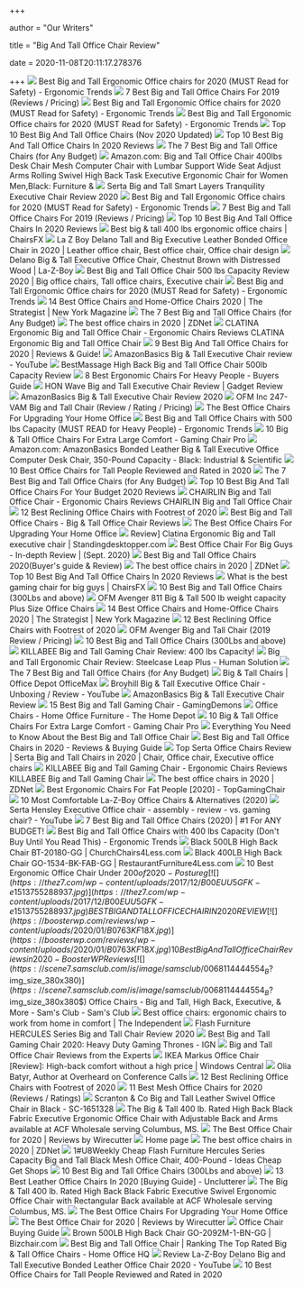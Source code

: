+++
        
author = "Our Writers"
        
title = "Big And Tall Office Chair Review"
        
date = 2020-11-08T20:11:17.278376
        
+++
[ ![](http://ergonomictrends.com/wp-content/uploads/2018/06/Reficcer-High-Back-Chair-review.jpg)](http://ergonomictrends.com/wp-content/uploads/2018/06/Reficcer-High-Back-Chair-review.jpg) Best Big and Tall Ergonomic Office chairs for 2020 (MUST Read for Safety) -  Ergonomic Trends
[ ![](https://www.btod.com/blog/wp-content/uploads/2019/03/big-tall-chairs-1-best-bariatric.jpg)](https://www.btod.com/blog/wp-content/uploads/2019/03/big-tall-chairs-1-best-bariatric.jpg) 7 Best Big and Tall Office Chairs For 2019 (Reviews / Pricing)
[ ![](http://ergonomictrends.com/wp-content/uploads/2018/06/Sadie-Big-Tall-Office-Chair-review.jpg)](http://ergonomictrends.com/wp-content/uploads/2018/06/Sadie-Big-Tall-Office-Chair-review.jpg) Best Big and Tall Ergonomic Office chairs for 2020 (MUST Read for Safety) -  Ergonomic Trends
[ ![](http://ergonomictrends.com/wp-content/uploads/2018/06/best-big-and-tall-office-chairs.jpg)](http://ergonomictrends.com/wp-content/uploads/2018/06/best-big-and-tall-office-chairs.jpg) Best Big and Tall Ergonomic Office chairs for 2020 (MUST Read for Safety) -  Ergonomic Trends
[ ![](https://bestchairsreviews.com/wp-content/uploads/2020/01/best_big_tall_office_Chairs.jpg)](https://bestchairsreviews.com/wp-content/uploads/2020/01/best_big_tall_office_Chairs.jpg) Top 10 Best Big And Tall Office Chairs (Nov 2020 Updated)
[ ![](https://images-na.ssl-images-amazon.com/images/I/61P%2BGD7MTkL._AC_SL400_.jpg)](https://images-na.ssl-images-amazon.com/images/I/61P%2BGD7MTkL._AC_SL400_.jpg) Top 10 Best Big And Tall Office Chairs In 2020 Reviews
[ ![](https://techguided.com/wp-content/uploads/2018/08/best-big-and-tall-office-chairs.jpg)](https://techguided.com/wp-content/uploads/2018/08/best-big-and-tall-office-chairs.jpg) The 7 Best Big and Tall Office Chairs (for Any Budget)
[ ![](https://m.media-amazon.com/images/I/6116gQcN5xL._AC_UL400_.jpg)](https://m.media-amazon.com/images/I/6116gQcN5xL._AC_UL400_.jpg) Amazon.com: Big and Tall Office Chair 400lbs Desk Chair Mesh Computer Chair  with Lumbar Support Wide Seat Adjust Arms Rolling Swivel High Back Task  Executive Ergonomic Chair for Women Men,Black: Furniture &
[ ![](https://chairinstitute.com/wp-content/uploads/2019/03/Serta-Big-and-Tall-Smart-Layers-Tranquility-Executive-Office-Chair-Rating-Black-Chair-Institute.jpg)](https://chairinstitute.com/wp-content/uploads/2019/03/Serta-Big-and-Tall-Smart-Layers-Tranquility-Executive-Office-Chair-Rating-Black-Chair-Institute.jpg) Serta Big and Tall Smart Layers Tranquility Executive Chair Review 2020
[ ![](http://ergonomictrends.com/wp-content/uploads/2018/06/YAMASORO-Ergonomic-High-Back-Chair-review.jpg)](http://ergonomictrends.com/wp-content/uploads/2018/06/YAMASORO-Ergonomic-High-Back-Chair-review.jpg) Best Big and Tall Ergonomic Office chairs for 2020 (MUST Read for Safety) -  Ergonomic Trends
[ ![](https://www.btod.com/blog/wp-content/uploads/2019/03/best-big-tall-office-chairs-2020-blog-header.jpg)](https://www.btod.com/blog/wp-content/uploads/2019/03/best-big-tall-office-chairs-2020-blog-header.jpg) 7 Best Big and Tall Office Chairs For 2019 (Reviews / Pricing)
[ ![](https://tinygrab.com/wp-content/uploads/2020/04/Best-Big-And-Tall-Office-Chairs.jpg)](https://tinygrab.com/wp-content/uploads/2020/04/Best-Big-And-Tall-Office-Chairs.jpg) Top 10 Best Big And Tall Office Chairs In 2020 Reviews
[ ![](https://chairsfx.com/wp-content/uploads/2020/07/big-and-tall-reviews.jpg)](https://chairsfx.com/wp-content/uploads/2020/07/big-and-tall-reviews.jpg) Best big & tall 400 lbs ergonomic office chairs | ChairsFX
[ ![](https://i.pinimg.com/originals/8e/c9/38/8ec93863de3cabb0da021492d35f252f.jpg)](https://i.pinimg.com/originals/8e/c9/38/8ec93863de3cabb0da021492d35f252f.jpg) La Z Boy Delano Tall and Big Executive Leather Bonded Office Chair in 2020  | Leather office chair, Best office chair, Office chair design
[ ![](https://content.la-z-boy.com/Images/product/category/homeaccents/large/CHR20045C_CDPprimary.jpg)](https://content.la-z-boy.com/Images/product/category/homeaccents/large/CHR20045C_CDPprimary.jpg) Delano Big & Tall Executive Office Chair, Chestnut Brown with Distressed  Wood | La-Z-Boy
[ ![](https://i.pinimg.com/736x/02/b0/62/02b0621951025ddc0e1156a0cb195a2b.jpg)](https://i.pinimg.com/736x/02/b0/62/02b0621951025ddc0e1156a0cb195a2b.jpg) Best Big and Tall Office Chair 500 lbs Capacity Review 2020 | Big office  chairs, Tall office chairs, Executive chair
[ ![](http://ergonomictrends.com/wp-content/uploads/2020/05/anda-seat-kaiser-chair-review-amz.jpg)](http://ergonomictrends.com/wp-content/uploads/2020/05/anda-seat-kaiser-chair-review-amz.jpg) Best Big and Tall Ergonomic Office chairs for 2020 (MUST Read for Safety) -  Ergonomic Trends
[ ![](https://pyxis.nymag.com/v1/imgs/742/d01/1fcb82626ad99af52e83ff3361fff50c73-sadie-big-and-tall-office-computer-chair.rsquare.w600.jpg)](https://pyxis.nymag.com/v1/imgs/742/d01/1fcb82626ad99af52e83ff3361fff50c73-sadie-big-and-tall-office-computer-chair.rsquare.w600.jpg) 14 Best Office Chairs and Home-Office Chairs 2020 | The Strategist | New  York Magazine
[ ![](https://techguided.com/wp-content/uploads/2018/08/AmazonBasics-Big-Tall.jpg)](https://techguided.com/wp-content/uploads/2018/08/AmazonBasics-Big-Tall.jpg) The 7 Best Big and Tall Office Chairs (for Any Budget)
[ ![](https://zdnet4.cbsistatic.com/hub/i/2020/01/17/c0ad1bc6-1ebd-44b4-a35b-3f8aae0e3b21/office-chair-4.jpg)](https://zdnet4.cbsistatic.com/hub/i/2020/01/17/c0ad1bc6-1ebd-44b4-a35b-3f8aae0e3b21/office-chair-4.jpg) The best office chairs in 2020 | ZDNet
[ ![](https://m.media-amazon.com/images/I/41u8qS5iJPL.jpg)](https://m.media-amazon.com/images/I/41u8qS5iJPL.jpg) CLATINA Ergonomic Big and Tall Office Chair - Ergonomic Chairs Reviews  CLATINA Ergonomic Big and Tall Office Chair
[ ![](https://www.leaphomeward.com/wp-content/uploads/2019/11/HM-Aeron.jpg)](https://www.leaphomeward.com/wp-content/uploads/2019/11/HM-Aeron.jpg) 9 Best Big And Tall Office Chairs for 2020 | Reviews & Guide!
[ ![](https://i.ytimg.com/vi/wYNUOipL1bU/maxresdefault.jpg)](https://i.ytimg.com/vi/wYNUOipL1bU/maxresdefault.jpg) AmazonBasics Big & Tall Executive Chair review - YouTube
[ ![](https://www.bigandcomfy.com/wp-content/uploads/2019/10/BestMassage-High-Back-and-Tall-Office-Chair-500lb-Capacity-Review.jpg)](https://www.bigandcomfy.com/wp-content/uploads/2019/10/BestMassage-High-Back-and-Tall-Office-Chair-500lb-Capacity-Review.jpg) BestMassage High Back Big and Tall Office Chair 500lb Capacity Review
[ ![](https://ws-na.amazon-adsystem.com/widgets/q?_encoding=UTF8&ASIN=B0116W5B5O&Format=_SL500_&ID=AsinImage&MarketPlace=US&ServiceVersion=20070822&WS=1&tag=backtoback-20&language=en_US)](https://ws-na.amazon-adsystem.com/widgets/q?_encoding=UTF8&ASIN=B0116W5B5O&Format=_SL500_&ID=AsinImage&MarketPlace=US&ServiceVersion=20070822&WS=1&tag=backtoback-20&language=en_US) 8 Best Ergonomic Chairs For Heavy People - Buyers Guide
[ ![](https://www.gadgetreview.com/wp-content/uploads/2019/12/HON-Wave-Big-and-Tall-Executive-Chair-Review-742x470.jpg)](https://www.gadgetreview.com/wp-content/uploads/2019/12/HON-Wave-Big-and-Tall-Executive-Chair-Review-742x470.jpg) HON Wave Big and Tall Executive Chair Review | Gadget Review
[ ![](https://chairinstitute.com/wp-content/uploads/2019/04/AmazonBasics-Big-Tall-Executive-Chair-Right-View-Main-Chair-Institute.jpg)](https://chairinstitute.com/wp-content/uploads/2019/04/AmazonBasics-Big-Tall-Executive-Chair-Right-View-Main-Chair-Institute.jpg) AmazonBasics Big & Tall Executive Chair Review 2020
[ ![](https://www.btod.com/blog/wp-content/uploads/2017/03/ofm-inc-247-vam-big-tall-chair-review-blog-header.jpg)](https://www.btod.com/blog/wp-content/uploads/2017/03/ofm-inc-247-vam-big-tall-chair-review-blog-header.jpg) OFM Inc 247-VAM Big and Tall Chair (Review / Rating / Pricing)
[ ![](https://specials-images.forbesimg.com/imageserve/5eea485bdb3b680006a1e736/960x0.jpg?cropX1=0&cropX2=800&cropY1=233&cropY2=766)](https://specials-images.forbesimg.com/imageserve/5eea485bdb3b680006a1e736/960x0.jpg?cropX1=0&cropX2=800&cropY1=233&cropY2=766) The Best Office Chairs For Upgrading Your Home Office
[ ![](http://ergonomictrends.com/wp-content/uploads/2020/05/us-office-elements-big-tall-office-chair-review.jpg)](http://ergonomictrends.com/wp-content/uploads/2020/05/us-office-elements-big-tall-office-chair-review.jpg) Best Big and Tall Office Chairs with 500 lbs Capacity (MUST READ for Heavy  People) - Ergonomic Trends
[ ![](https://www.gamingchairpro.com/wp-content/uploads/2017/11/boss300.jpg)](https://www.gamingchairpro.com/wp-content/uploads/2017/11/boss300.jpg) 10 Big & Tall Office Chairs For Extra Large Comfort - Gaming Chair Pro
[ ![](https://images-na.ssl-images-amazon.com/images/I/31K1IYrkoQL._SX342_.jpg)](https://images-na.ssl-images-amazon.com/images/I/31K1IYrkoQL._SX342_.jpg) Amazon.com: AmazonBasics Bonded Leather Big & Tall Executive Office  Computer Desk Chair, 350-Pound Capacity - Black: Industrial & Scientific
[ ![](https://www.theworkbuzz.com/wp-content/uploads/2020/02/best-office-chairs-for-tall-people.jpg)](https://www.theworkbuzz.com/wp-content/uploads/2020/02/best-office-chairs-for-tall-people.jpg) 10 Best Office Chairs for Tall People Reviewed and Rated in 2020
[ ![](https://techguided.com/wp-content/uploads/2018/08/Serta-Executive.jpg)](https://techguided.com/wp-content/uploads/2018/08/Serta-Executive.jpg) The 7 Best Big and Tall Office Chairs (for Any Budget)
[ ![](https://images-na.ssl-images-amazon.com/images/I/917dURrmIyL._SL500_.jpg)](https://images-na.ssl-images-amazon.com/images/I/917dURrmIyL._SL500_.jpg) Top 10 Best Big And Tall Office Chairs For Your Budget 2020 Reviews
[ ![](https://m.media-amazon.com/images/I/41oH6Hs6D0L.jpg)](https://m.media-amazon.com/images/I/41oH6Hs6D0L.jpg) CHAIRLIN Big and Tall Office Chair - Ergonomic Chairs Reviews CHAIRLIN Big  and Tall Office Chair
[ ![](https://m.media-amazon.com/images/I/41JdnpYbK+L.jpg)](https://m.media-amazon.com/images/I/41JdnpYbK+L.jpg) 12 Best Reclining Office Chairs with Footrest of 2020
[ ![](https://i1.wp.com/www.ebestofficechair.com/wp-content/uploads/2016/03/HERCULES-Series-big-and-tall-office-chairs-192x300.jpg?resize=192%2C300)](https://i1.wp.com/www.ebestofficechair.com/wp-content/uploads/2016/03/HERCULES-Series-big-and-tall-office-chairs-192x300.jpg?resize=192%2C300) Best Big and Tall Office Chairs - Big & Tall Office Chair Reviews
[ ![](https://specials-images.forbesimg.com/imageserve/5f203f62953761c471e7740d/960x0.jpg?fit=scale)](https://specials-images.forbesimg.com/imageserve/5f203f62953761c471e7740d/960x0.jpg?fit=scale) The Best Office Chairs For Upgrading Your Home Office
[ ![](https://standingdesktopper.com/wp-content/uploads/2020/07/CLATINA-Ergonomic-Big-Tall-office-chair.jpeg)](https://standingdesktopper.com/wp-content/uploads/2020/07/CLATINA-Ergonomic-Big-Tall-office-chair.jpeg) Review] Clatina Ergonomic Big and Tall executive chair |  Standingdesktopper.com
[ ![](https://pickadvisor.org/wp-content/uploads/2019/12/REFICCER-600x600.jpg)](https://pickadvisor.org/wp-content/uploads/2019/12/REFICCER-600x600.jpg) Best Office Chair For Big Guys - In-depth Review | (Sept. 2020)
[ ![](https://chairspoint.com/wp-content/uploads/2020/06/Best-Big-Tall-Office-Chairs.jpeg)](https://chairspoint.com/wp-content/uploads/2020/06/Best-Big-Tall-Office-Chairs.jpeg) Best Big and Tall Office Chairs 2020(Buyer's guide & Review)
[ ![](https://zdnet3.cbsistatic.com/hub/i/2020/01/17/97604558-3c0e-41f2-b7eb-8ee71528cc97/office-chair-7.jpg)](https://zdnet3.cbsistatic.com/hub/i/2020/01/17/97604558-3c0e-41f2-b7eb-8ee71528cc97/office-chair-7.jpg) The best office chairs in 2020 | ZDNet
[ ![](https://images-na.ssl-images-amazon.com/images/I/51-Vj1C75sL._AC_SL500_.jpg)](https://images-na.ssl-images-amazon.com/images/I/51-Vj1C75sL._AC_SL500_.jpg) Top 10 Best Big And Tall Office Chairs In 2020 Reviews
[ ![](https://chairsfx.com/wp-content/uploads/2020/03/best-400-lbs-gaming-chairs.jpg)](https://chairsfx.com/wp-content/uploads/2020/03/best-400-lbs-gaming-chairs.jpg) What is the best gaming chair for big guys | ChairsFX
[ ![](https://ws-na.amazon-adsystem.com/widgets/q?_encoding=UTF8&ASIN=B07PXRNBCD&Format=_SL250_&ID=AsinImage&MarketPlace=US&ServiceVersion=20070822&WS=1&tag=fadingred-20&language=en_US)](https://ws-na.amazon-adsystem.com/widgets/q?_encoding=UTF8&ASIN=B07PXRNBCD&Format=_SL250_&ID=AsinImage&MarketPlace=US&ServiceVersion=20070822&WS=1&tag=fadingred-20&language=en_US) 10 Best Big and Tall Office Chairs (300Lbs and above)
[ ![](https://i.ytimg.com/vi/hEajoqXps-U/maxresdefault.jpg)](https://i.ytimg.com/vi/hEajoqXps-U/maxresdefault.jpg) OFM Avenger 811 Big & Tall 500 lb weight capacity Plus Size Office Chairs
[ ![](https://pyxis.nymag.com/v1/imgs/154/4b0/5c27022840e2dbf6dfd9249b0e5470c626-essentials-high-back-executive-chair.2x.rsquare.w600.jpg)](https://pyxis.nymag.com/v1/imgs/154/4b0/5c27022840e2dbf6dfd9249b0e5470c626-essentials-high-back-executive-chair.2x.rsquare.w600.jpg) 14 Best Office Chairs and Home-Office Chairs 2020 | The Strategist | New  York Magazine
[ ![](https://aguidepro.com/wp-content/uploads/2019/08/Hbada-Ergonomic-Office-Recliner-Chair.jpg)](https://aguidepro.com/wp-content/uploads/2019/08/Hbada-Ergonomic-Office-Recliner-Chair.jpg) 12 Best Reclining Office Chairs with Footrest of 2020
[ ![](https://www.btod.com/blog/wp-content/uploads/2017/04/ofm-avenger-big-and-tall-chair-review-blog-header.jpg)](https://www.btod.com/blog/wp-content/uploads/2017/04/ofm-avenger-big-and-tall-chair-review-blog-header.jpg) OFM Avenger Big and Tall Chair (2019 Review / Pricing)
[ ![](https://ws-na.amazon-adsystem.com/widgets/q?_encoding=UTF8&ASIN=B07P8DMF9V&Format=_SL250_&ID=AsinImage&MarketPlace=US&ServiceVersion=20070822&WS=1&tag=fadingred-20&language=en_US)](https://ws-na.amazon-adsystem.com/widgets/q?_encoding=UTF8&ASIN=B07P8DMF9V&Format=_SL250_&ID=AsinImage&MarketPlace=US&ServiceVersion=20070822&WS=1&tag=fadingred-20&language=en_US) 10 Best Big and Tall Office Chairs (300Lbs and above)
[ ![](https://gamingchairshunter.com/wp-content/uploads/killabee-big-and-tall-review.jpg)](https://gamingchairshunter.com/wp-content/uploads/killabee-big-and-tall-review.jpg) KILLABEE Big and Tall Gaming Chair Review: 400 lbs Capacity!
[ ![](https://www.thehumansolution.com/product_images/uploaded_images/big-and-tall-ergonomic-chair-review-steelcase-leap-plus-main.jpg)](https://www.thehumansolution.com/product_images/uploaded_images/big-and-tall-ergonomic-chair-review-steelcase-leap-plus-main.jpg) Big and Tall Ergonomic Chair Review: Steelcase Leap Plus - Human Solution
[ ![](https://techguided.com/wp-content/uploads/2018/08/HON-Wave.jpg)](https://techguided.com/wp-content/uploads/2018/08/HON-Wave.jpg) The 7 Best Big and Tall Office Chairs (for Any Budget)
[ ![](https://media.officedepot.com/images/t_search,f_auto/products/304574/Serta-Smart-Layers-Jennings-Big-And)](https://media.officedepot.com/images/t_search,f_auto/products/304574/Serta-Smart-Layers-Jennings-Big-And) Big & Tall Chairs | Office Depot OfficeMax
[ ![](https://i.ytimg.com/vi/mdWUtOYr8uk/maxresdefault.jpg)](https://i.ytimg.com/vi/mdWUtOYr8uk/maxresdefault.jpg) Broyhill Big & Tall Executive Office Chair - Unboxing / Review - YouTube
[ ![](https://easechair.com/sites/default/files/styles/large/public/products/AmazonBasics-Big-Tall-Executive-Chair/AmazonBasics-Big-Tall-Executive-Chair-41.jpg?itok=j8YT-y_f)](https://easechair.com/sites/default/files/styles/large/public/products/AmazonBasics-Big-Tall-Executive-Chair/AmazonBasics-Big-Tall-Executive-Chair-41.jpg?itok=j8YT-y_f) AmazonBasics Big & Tall Executive Chair Review
[ ![](https://gamingdemons.com/wp-content/uploads/2019/03/15-Best-Gaming-Chairs-for-Big-Guys-Review-and-Buying-Guide.jpg)](https://gamingdemons.com/wp-content/uploads/2019/03/15-Best-Gaming-Chairs-for-Big-Guys-Review-and-Buying-Guide.jpg) 15 Best Big and Tall Gaming Chair - GamingDemons
[ ![](https://images.homedepot-static.com/productImages/fc5218e5-1c1f-4884-9fb7-1efcd499b4bd/svn/black-merax-ergonomic-chairs-pp189619baa-64_400.jpg)](https://images.homedepot-static.com/productImages/fc5218e5-1c1f-4884-9fb7-1efcd499b4bd/svn/black-merax-ergonomic-chairs-pp189619baa-64_400.jpg) Office Chairs - Home Office Furniture - The Home Depot
[ ![](https://www.gamingchairpro.com/wp-content/uploads/2017/11/OFM-chair.jpg)](https://www.gamingchairpro.com/wp-content/uploads/2017/11/OFM-chair.jpg) 10 Big & Tall Office Chairs For Extra Large Comfort - Gaming Chair Pro
[ ![](https://images-na.ssl-images-amazon.com/images/I/61MDo%2BsRhqL._AC_SX522_.jpg)](https://images-na.ssl-images-amazon.com/images/I/61MDo%2BsRhqL._AC_SX522_.jpg) Everything You Need to Know About the Best Big and Tall Office Chair
[ ![](https://www.theo-theo.com/wp-content/uploads/2020/02/best-big-and-tall-office-chairs.jpg)](https://www.theo-theo.com/wp-content/uploads/2020/02/best-big-and-tall-office-chairs.jpg) Best Big and Tall Office Chairs in 2020 - Reviews & Buying Guide
[ ![](https://i.pinimg.com/474x/54/4d/9c/544d9c06506f483c5dce6aa828105eec.jpg)](https://i.pinimg.com/474x/54/4d/9c/544d9c06506f483c5dce6aa828105eec.jpg) Top Serta Office Chairs Review | Serta Big and Tall Chairs in 2020 | Chair, Office  chair, Executive office chairs
[ ![](https://www.ergonomicchairsreviews.com/wp-content/uploads/2019/04/killabee-gaming-chair1.jpg)](https://www.ergonomicchairsreviews.com/wp-content/uploads/2019/04/killabee-gaming-chair1.jpg) KILLABEE Big and Tall Gaming Chair - Ergonomic Chairs Reviews KILLABEE Big  and Tall Gaming Chair
[ ![](https://zdnet2.cbsistatic.com/hub/i/2020/01/17/7c472d88-63f5-4226-953d-4af384526514/office-chair-9.jpg)](https://zdnet2.cbsistatic.com/hub/i/2020/01/17/7c472d88-63f5-4226-953d-4af384526514/office-chair-9.jpg) The best office chairs in 2020 | ZDNet
[ ![](https://topgamingchair.com/wp-content/uploads/2019/02/x_seating_office-desk-chairs_leap-plus-chair_reference.png)](https://topgamingchair.com/wp-content/uploads/2019/02/x_seating_office-desk-chairs_leap-plus-chair_reference.png) Best Ergonomic Chairs For Fat People [2020] - TopGamingChair
[ ![](https://officechairpicks.com/wp-content/uploads/2019/01/Best-La-Z-Boy-Office-Chairs-e1596041632889.jpg)](https://officechairpicks.com/wp-content/uploads/2019/01/Best-La-Z-Boy-Office-Chairs-e1596041632889.jpg) 10 Most Comfortable La-Z-Boy Office Chairs & Alternatives (2020)
[ ![](https://i.ytimg.com/vi/gBn5dGe3LII/maxresdefault.jpg)](https://i.ytimg.com/vi/gBn5dGe3LII/maxresdefault.jpg) Serta Hensley Executive Office chair - assembly - review - vs. gaming chair?  - YouTube
[ ![](https://www.wellnessgrit.com/wp-content/uploads/2019/05/Seven-Best-Big-and-Tall-Office-Chairs.png)](https://www.wellnessgrit.com/wp-content/uploads/2019/05/Seven-Best-Big-and-Tall-Office-Chairs.png) 7 Best Big and Tall Office Chairs (2020) | #1 For ANY BUDGET!
[ ![](http://ergonomictrends.com/wp-content/uploads/2018/10/best-big-tall-office-chair-400-lbs.jpg)](http://ergonomictrends.com/wp-content/uploads/2018/10/best-big-tall-office-chair-400-lbs.jpg) Best Big and Tall Office Chairs with 400 lbs Capacity (Don't Buy Until You  Read This) - Ergonomic Trends
[ ![](https://www.churchchairs4less.com/dw/image/v2/BBSJ_PRD/on/demandware.static/-/Sites-main/default/dwd6950a78/images/FLASH_FURNITURE_BT-20180-GG_REVIEW.jpg?sw=1200&sh=1200&sm=fit)](https://www.churchchairs4less.com/dw/image/v2/BBSJ_PRD/on/demandware.static/-/Sites-main/default/dwd6950a78/images/FLASH_FURNITURE_BT-20180-GG_REVIEW.jpg?sw=1200&sh=1200&sm=fit) Black 500LB High Back Chair BT-20180-GG | ChurchChairs4Less.com
[ ![](https://www.restaurantfurniture4less.com/dw/image/v2/BBSJ_PRD/on/demandware.static/-/Sites-main/default/dw15c84b9a/images/FLASH_FURNITURE_GO-1534-BK-FAB-GG_REVIEW.jpg?sw=1200&sh=1200&sm=fit)](https://www.restaurantfurniture4less.com/dw/image/v2/BBSJ_PRD/on/demandware.static/-/Sites-main/default/dw15c84b9a/images/FLASH_FURNITURE_GO-1534-BK-FAB-GG_REVIEW.jpg?sw=1200&sh=1200&sm=fit) Black 400LB High Back Chair GO-1534-BK-FAB-GG | RestaurantFurniture4Less.com
[ ![](https://www.postureg.com/wp-content/uploads/2019/09/Big-and-Tall-Office-Chair-Mesh-Chair-Computer-Ergonomic-Chair.jpg)](https://www.postureg.com/wp-content/uploads/2019/09/Big-and-Tall-Office-Chair-Mesh-Chair-Computer-Ergonomic-Chair.jpg) 10 Best Ergonomic Office Chair Under $200 of 2020 - Postureg
[ ![](https://thez7.com/wp-content/uploads/2017/12/B00EUU5GFK-e1513755288937.jpg)](https://thez7.com/wp-content/uploads/2017/12/B00EUU5GFK-e1513755288937.jpg) BEST BIG AND TALL OFFICE CHAIR IN 2020 REVIEW
[ ![](https://boosterwp.com/reviews/wp-content/uploads/2020/01/B0763KF18X.jpg)](https://boosterwp.com/reviews/wp-content/uploads/2020/01/B0763KF18X.jpg) 10 Best Big And Tall Office Chair Reviews in 2020 - BoosterWP Reviews
[ ![](https://scene7.samsclub.com/is/image/samsclub/0068114444554_B?$img_size_380x380$)](https://scene7.samsclub.com/is/image/samsclub/0068114444554_B?$img_size_380x380$) Office Chairs - Big and Tall, High Back, Executive, & More - Sam's Club -  Sam's Club
[ ![](https://static.independent.co.uk/s3fs-public/thumbnails/image/2020/03/16/16/best-ergonomic-office-chairs-indybest.jpg)](https://static.independent.co.uk/s3fs-public/thumbnails/image/2020/03/16/16/best-ergonomic-office-chairs-indybest.jpg) Best office chairs: ergonomic chairs to work from home in comfort | The  Independent
[ ![](https://chairinstitute.com/wp-content/uploads/2018/03/Flash-Furniture-HERCULES-Series-Big-and-Tall-Chair-Review-Front-Left-Chair-Institute.jpg?x46382)](https://chairinstitute.com/wp-content/uploads/2018/03/Flash-Furniture-HERCULES-Series-Big-and-Tall-Chair-Review-Front-Left-Chair-Institute.jpg?x46382) Flash Furniture HERCULES Series Big and Tall Chair Review 2020
[ ![](https://assets1.ignimgs.com/2018/07/17/chairs-1280-1531848348506.jpg)](https://assets1.ignimgs.com/2018/07/17/chairs-1280-1531848348506.jpg) Best Big and Tall Gaming Chair 2020: Heavy Duty Gaming Thrones - IGN
[ ![](https://www.huskyoffice.com/pub/media/catalog/product/cache/64ff504b17766f2bd95180ea8ba217e7/g/o-2623-9630/husky-officer-heavy-duty-400-lb-big-a-tall-black-leather-office-chair-with-lumbar-support.jpg)](https://www.huskyoffice.com/pub/media/catalog/product/cache/64ff504b17766f2bd95180ea8ba217e7/g/o-2623-9630/husky-officer-heavy-duty-400-lb-big-a-tall-black-leather-office-chair-with-lumbar-support.jpg) Big and Tall Office Chair Reviews from the Experts
[ ![](https://www.windowscentral.com/sites/wpcentral.com/files/styles/large_wm_brb/public/field/image/2017/07/markus-chair.jpg?itok=--s39nWf)](https://www.windowscentral.com/sites/wpcentral.com/files/styles/large_wm_brb/public/field/image/2017/07/markus-chair.jpg?itok=--s39nWf) IKEA Markus Office Chair [Review]: High-back comfort without a high price |  Windows Central
[ ![](https://i0.wp.com/overheardonconferencecalls.com/wp-content/uploads/2020/08/brusk-dede-tjd5CfdDPRA-unsplash.jpg?fit=6000%2C4000&ssl=1)](https://i0.wp.com/overheardonconferencecalls.com/wp-content/uploads/2020/08/brusk-dede-tjd5CfdDPRA-unsplash.jpg?fit=6000%2C4000&ssl=1) Olia Batyr, Author at Overheard on Conference Calls
[ ![](https://aguidepro.com/wp-content/uploads/2019/08/VANBOW-Big-and-Tall-Reclining-Leather-Office-Chair-640x640.jpg)](https://aguidepro.com/wp-content/uploads/2019/08/VANBOW-Big-and-Tall-Reclining-Leather-Office-Chair-640x640.jpg) 12 Best Reclining Office Chairs with Footrest of 2020
[ ![](https://www.btod.com/blog/wp-content/uploads/2019/03/best-mesh-office-chairs-2020-blog-header.jpg)](https://www.btod.com/blog/wp-content/uploads/2019/03/best-mesh-office-chairs-2020-blog-header.jpg) 11 Best Mesh Office Chairs for 2020 (Reviews / Ratings)
[ ![](https://media.cymaxstores.com/Images/4861/1825712-L.jpg)](https://media.cymaxstores.com/Images/4861/1825712-L.jpg) Scranton & Co Big and Tall Leather Swivel Office Chair in Black - SC-1651328
[ ![](https://cdn11.bigcommerce.com/s-9kuy4b5cao/images/stencil/500x659/products/30397/67778/ALA-XM82-2969__78676.1570165368.jpg?c=2)](https://cdn11.bigcommerce.com/s-9kuy4b5cao/images/stencil/500x659/products/30397/67778/ALA-XM82-2969__78676.1570165368.jpg?c=2) The Big & Tall 400 lb. Rated High Back Black Fabric Executive Ergonomic Office  Chair with Adjustable Back and Arms available at ACF Wholesale serving  Columbus, MS.
[ ![](https://d1b5h9psu9yexj.cloudfront.net/5706/Steelcase-Gesture_20190620-161843_full.jpg)](https://d1b5h9psu9yexj.cloudfront.net/5706/Steelcase-Gesture_20190620-161843_full.jpg) The Best Office Chair for 2020 | Reviews by Wirecutter
[ ![](https://www.trueinnovations.com/media/wysiwyg/featured.jpg)](https://www.trueinnovations.com/media/wysiwyg/featured.jpg) Home page
[ ![](https://zdnet4.cbsistatic.com/hub/i/2020/01/17/8231e246-714d-44bf-8b5e-bebdd66c1d83/office-chair-6.jpg)](https://zdnet4.cbsistatic.com/hub/i/2020/01/17/8231e246-714d-44bf-8b5e-bebdd66c1d83/office-chair-6.jpg) The best office chairs in 2020 | ZDNet
[ ![](http://ecx.images-amazon.com/images/I/41-55sWVixL.jpg)](http://ecx.images-amazon.com/images/I/41-55sWVixL.jpg) 1#U8Weekly Cheap Flash Furniture Hercules Series Capacity Big and Tall  Black Mesh Office Chair, 400-Pound - Ideas Cheap Get Shops
[ ![](https://m.media-amazon.com/images/I/41JgcuDYplL.jpg)](https://m.media-amazon.com/images/I/41JgcuDYplL.jpg) 10 Best Big and Tall Office Chairs (300Lbs and above)
[ ![](https://unclutterer.com/wp-content/uploads/la-z-boy-delano-big-tall-executive-leather-office-chair-top3.jpg)](https://unclutterer.com/wp-content/uploads/la-z-boy-delano-big-tall-executive-leather-office-chair-top3.jpg) 13 Best Leather Office Chairs In 2020 [Buying Guide] - Unclutterer
[ ![](https://cdn11.bigcommerce.com/s-9kuy4b5cao/images/stencil/500x659/products/30400/67780/ALA-XM84-2694__56935.1570165371.jpg?c=2)](https://cdn11.bigcommerce.com/s-9kuy4b5cao/images/stencil/500x659/products/30400/67780/ALA-XM84-2694__56935.1570165371.jpg?c=2) The Big & Tall 400 lb. Rated High Back Black Fabric Executive Swivel  Ergonomic Office Chair with Rectangular Back available at ACF Wholesale  serving Columbus, MS.
[ ![](https://specials-images.forbesimg.com/imageserve/5eea4b66760321000739ba28/0x800.jpg?cropX1=0&cropX2=940&cropY1=0&cropY2=1447)](https://specials-images.forbesimg.com/imageserve/5eea4b66760321000739ba28/0x800.jpg?cropX1=0&cropX2=940&cropY1=0&cropY2=1447) The Best Office Chairs For Upgrading Your Home Office
[ ![](https://d1b5h9psu9yexj.cloudfront.net/5707/Herman-Miller-Aeron_20180409-135854_full.jpg)](https://d1b5h9psu9yexj.cloudfront.net/5707/Herman-Miller-Aeron_20180409-135854_full.jpg) The Best Office Chair for 2020 | Reviews by Wirecutter
[ ![](https://media.officedepot.com/image/upload/f_auto,q_auto/coremedia/resource/blob/301426/8adc550b082ee2155c34387ac6d3afeb/adjustable-height-data.jpg)](https://media.officedepot.com/image/upload/f_auto,q_auto/coremedia/resource/blob/301426/8adc550b082ee2155c34387ac6d3afeb/adjustable-height-data.jpg) Office Chair Buying Guide
[ ![](https://www.bizchair.com/dw/image/v2/BBSJ_PRD/on/demandware.static/-/Sites-main/default/dw65931c74/images/FLASH_FURNITURE_GO-2092M-1-BN-GG_REVIEW.jpg?sw=1200&sh=1200&sm=fit)](https://www.bizchair.com/dw/image/v2/BBSJ_PRD/on/demandware.static/-/Sites-main/default/dw65931c74/images/FLASH_FURNITURE_GO-2092M-1-BN-GG_REVIEW.jpg?sw=1200&sh=1200&sm=fit) Brown 500LB High Back Chair GO-2092M-1-BN-GG | Bizchair.com
[ ![](https://homeofficehq.net/wp-content/uploads/2018/08/61KT9Muw75L._SL1001_.jpg)](https://homeofficehq.net/wp-content/uploads/2018/08/61KT9Muw75L._SL1001_.jpg) Best Big and Tall Office Chair | Ranking The Top Rated Big & Tall Office  Chairs - Home Office HQ
[ ![](https://i.ytimg.com/vi/UT0fhcEG9JY/maxresdefault.jpg)](https://i.ytimg.com/vi/UT0fhcEG9JY/maxresdefault.jpg) Review La-Z-Boy Delano Big and Tall Executive Bonded Leather Office Chair  2020 - YouTube
[ ![](https://www.theworkbuzz.com/wp-content/uploads/2020/02/berlman-ergonomic-high-back-mesh-office-chairs.jpg)](https://www.theworkbuzz.com/wp-content/uploads/2020/02/berlman-ergonomic-high-back-mesh-office-chairs.jpg) 10 Best Office Chairs for Tall People Reviewed and Rated in 2020
